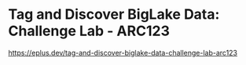# Tag and Discover BigLake Data: Challenge Lab - ARC123

<https://eplus.dev/tag-and-discover-biglake-data-challenge-lab-arc123>
